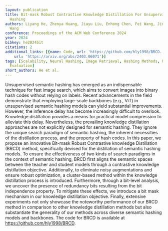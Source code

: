 ```yaml
---
layout: publication
title: Bit-mask Robust Contrastive Knowledge Distillation For Unsupervised Semantic
  Hashing
authors: Liyang He, Zhenya Huang, Jiayu Liu, Enhong Chen, Fei Wang, Jing Sha, Shijin
  Wang
conference: Proceedings of the ACM Web Conference 2024
year: 2024
bibkey: he2024bit
citations: 2
additional_links: [{name: Code, url: 'https://github.com/hly1998/BRCD.'}, {name: Paper,
    url: 'https://arxiv.org/abs/2403.06071'}]
tags: [Scalability, Neural Hashing, Image Retrieval, Hashing Methods, Unsupervised,
  Evaluation]
short_authors: He et al.
---
```

Unsupervised semantic hashing has emerged as an indispensable technique for
fast image search, which aims to convert images into binary hash codes without
relying on labels. Recent advancements in the field demonstrate that employing
large-scale backbones (e.g., ViT) in unsupervised semantic hashing models can
yield substantial improvements. However, the inference delay has become
increasingly difficult to overlook. Knowledge distillation provides a means for
practical model compression to alleviate this delay. Nevertheless, the
prevailing knowledge distillation approaches are not explicitly designed for
semantic hashing. They ignore the unique search paradigm of semantic hashing,
the inherent necessities of the distillation process, and the property of hash
codes. In this paper, we propose an innovative Bit-mask Robust Contrastive
knowledge Distillation (BRCD) method, specifically devised for the distillation
of semantic hashing models. To ensure the effectiveness of two kinds of search
paradigms in the context of semantic hashing, BRCD first aligns the semantic
spaces between the teacher and student models through a contrastive knowledge
distillation objective. Additionally, to eliminate noisy augmentations and
ensure robust optimization, a cluster-based method within the knowledge
distillation process is introduced. Furthermore, through a bit-level analysis,
we uncover the presence of redundancy bits resulting from the bit independence
property. To mitigate these effects, we introduce a bit mask mechanism in our
knowledge distillation objective. Finally, extensive experiments not only
showcase the noteworthy performance of our BRCD method in comparison to other
knowledge distillation methods but also substantiate the generality of our
methods across diverse semantic hashing models and backbones. The code for BRCD
is available at https://github.com/hly1998/BRCD.